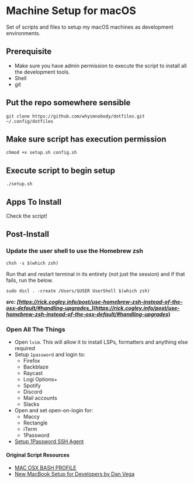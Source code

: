 # **Machine Setup for macOS**

Set of scripts and files to setup my macOS machines as development environments.

## **Prerequisite**

- Make sure you have admin permission to execute the script to install all the
  development tools.
- Shell
- git

## Put the repo somewhere sensible

```shell
git clone https://github.com/whyimnobody/dotfiles.git ~/.config/dotfiles
```

## **Make sure script has execution permission**

```shell
chmod +x setup.sh config.sh
```

## **Execute script to begin setup**

```shell
./setup.sh
```

## Apps To Install

Check the script!

## Post-Install

### Update the user shell to use the Homebrew zsh

```shell
chsh -s $(which zsh)
```

Run that and restart terminal in its entirety (not just the session) and if
that fails, run the below.

```shell
sudo dscl . -create /Users/$USER UserShell $(which zsh)
```

**_src: [https://rick.cogley.info/post/use-homebrew-zsh-instead-of-the-osx-default/#handling-upgrades_](https://rick.cogley.info/post/use-homebrew-zsh-instead-of-the-osx-default/#handling-upgrades_)**

### Open All The Things

- Open `lvim`. This will allow it to install LSPs, formatters and anything else required
- Setup `1password` and login to:
  - Firefox
  - Backblaze
  - Raycast
  - Logi Options+
  - Spotify
  - Discord
  - Mail accounts
  - Slacks
- Open and set open-on-login for:
  - Maccy
  - Rectangle
  - iTerm
  - 1Password
- [Setup 1Password SSH Agent](https://developer.1password.com/docs/ssh/get-started#step-3-turn-on-the-1password-ssh-agent)

#### **Original Script Resources**

- [MAC OSX BASH PROFILE](https://natelandau.com/my-mac-osx-bash_profile/)
- [New MacBook Setup for Developers by Dan Vega](https://dev.to/therealdanvega/new-macbook-setup-for-developers-2nma)
